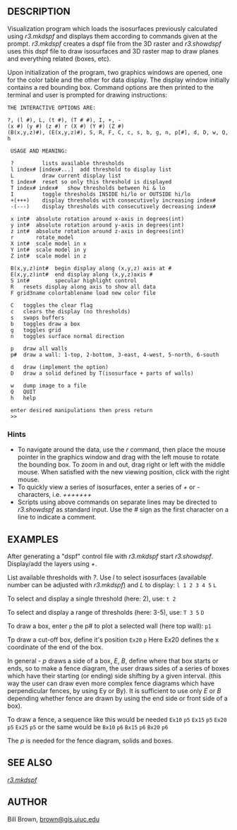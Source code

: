 ## DESCRIPTION

Visualization program which loads the isosurfaces previously calculated
using *r3.mkdspf* and displays them according to commands given at the
prompt. *r3.mkdspf* creates a dspf file from the 3D raster and
*r3.showdspf* uses this dspf file to draw isosurfaces and 3D raster map
to draw planes and everything related (boxes, etc).

Upon initialization of the program, two graphics windows are opened, one
for the color table and the other for data display. The display window
initially contains a red bounding box. Command options are then printed
to the terminal and user is prompted for drawing instructions:

```shell
THE INTERACTIVE OPTIONS ARE:

?, (l #), L, (t #), (T # #), I, +, -
(x #) (y #) (z #) r (X #) (Y #) (Z #)
(B(x,y,z)#), (E(x,y,z)#), S, R, F, C, c, s, b, g, n, p[#], d, D, w, Q, h

 USAGE AND MEANING:

 ?         lists available thresholds
 l index# [index#...]  add threshold to display list
 L         draw current display list
 t index#  reset so only this threshold is displayed
 T index# index#   show thresholds between hi & lo
 I         toggle thresholds INSIDE hi/lo or OUTSIDE hi/lo
 +(+++)    display thresholds with consecutively increasing index#
 -(---)    display thresholds with consecutively decreasing index#

 x int#  absolute rotation around x-axis in degrees(int)
 y int#  absolute rotation around y-axis in degrees(int)
 z int#  absolute rotation around z-axis in degrees(int)
 r       rotate_model
 X int#  scale model in x
 Y int#  scale model in y
 Z int#  scale model in z

 B(x,y,z)int#  begin display along (x,y,z) axis at #
 E(x,y,z)int#  end display along (x,y,z)axis #
 S int#        specular highlight control
 R   resets display along axis to show all data
 F grid3name colortablename load new color file

 C   toggles the clear flag
 c   clears the display (no thresholds)
 s   swaps buffers
 b   toggles draw a box
 g   toggles grid
 n   toggles surface normal direction

 p   draw all walls
 p#  draw a wall: 1-top, 2-bottom, 3-east, 4-west, 5-north, 6-south

 d   draw (implement the option)
 D   draw a solid defined by T(isosurface + parts of walls)

 w   dump image to a file
 Q   QUIT
 h   help

 enter desired manipulations then press return
 >>

```

### Hints

- To navigate around the data, use the *r* command, then place the mouse
  pointer in the graphics window and drag with the left mouse to rotate
  the bounding box. To zoom in and out, drag right or left with the
  middle mouse. When satisfied with the new viewing position, click with
  the right mouse.
- To quickly view a series of isosurfaces, enter a series of *+* or *-*
  characters, i.e. *+++++++*
- Scripts using above commands on separate lines may be directed to
  *r3.showdspf* as standard input. Use the *\#* sign as the first
  character on a line to indicate a comment.

## EXAMPLES

After generating a "dspf" control file with *r3.mkdspf* start
*r3.showdspf*. Display/add the layers using *+*.

List available thresholds with *?*. Use *l* to select isosurfaces
(available number can be adjusted with *r3.mkdspf*) and *L* to
display:
`l 1 2 3 4 5`
`L`

To select and display a single threshold (here: 2), use:
`t 2`

To select and display a range of thresholds (here: 3-5), use:
`T 3 5`
`D`

To draw a box, enter
`p`
the p# to plot a selected wall (here top wall):
`p1`

Tp draw a cut-off box, define it's position
`Ex20`
`p`
Here Ex20 defines the x coordinate of the end of the box.

In general - *p* draws a side of a box, *E*, *B*, define where that box
starts or ends, so to make a fence diagram, the user draws sides of a
series of boxes which have their starting (or ending) side shifting by a
given interval. (this way the user can draw even more complex fence
diagrams which have perpendicular fences, by using Ey or By). It is
sufficient to use only *E* or *B* depending whether fence are drawn by
using the end side or front side of a box).

To draw a fence, a sequence like this would be needed
`Ex10`
`p5`
`Ex15`
`p5`
`Ex20`
`p5`
`Ex25`
`p5`
or the same would be
`Bx10`
`p6`
`Bx15`
`p6`
`Bx20`
`p6`

The *p* is needed for the fence diagram, solids and boxes.

## SEE ALSO

*[r3.mkdspf](r3.mkdspf.md)*

## AUTHOR

Bill Brown, <brown@gis.uiuc.edu>
